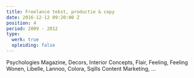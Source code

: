 ```yaml
---
title: Freelance tekst, productie & copy
date: 2016-12-12 09:20:00 Z
position: 4
period: 2009 - 2012
type:
  werk: true
  opleiding: false
---
```


Psychologies Magazine, Decors, Interior Concepts, Flair, Feeling, Feeling Wonen, Libelle, Lannoo, Colora, Sqills Content Marketing, ...